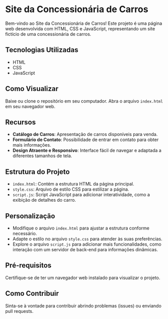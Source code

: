 # Site da Concessionária de Carros

Bem-vindo ao Site da Concessionária de Carros! Este projeto é uma página web desenvolvida com HTML, CSS e JavaScript, representando um site fictício de uma concessionária de carros.

## Tecnologias Utilizadas

- HTML
- CSS
- JavaScript

## Como Visualizar

Baixe ou clone o repositório em seu computador.
Abra o arquivo `index.html` em seu navegador web.

## Recursos

- **Catálogo de Carros**: Apresentação de carros disponíveis para venda.
- **Formulário de Contato**: Possibilidade de entrar em contato para obter mais informações.
- **Design Atraente e Responsivo**: Interface fácil de navegar e adaptada a diferentes tamanhos de tela.

## Estrutura do Projeto

- `index.html`: Contém a estrutura HTML da página principal.
- `style.css`: Arquivo de estilo CSS para estilizar a página.
- `script.js`: Script JavaScript para adicionar interatividade, como a exibição de detalhes do carro.

## Personalização

- Modifique o arquivo `index.html` para ajustar a estrutura conforme necessário.
- Adapte o estilo no arquivo `style.css` para atender às suas preferências.
- Explore o arquivo `script.js` para adicionar mais funcionalidades, como interação com um servidor de back-end para informações dinâmicas.

## Pré-requisitos

Certifique-se de ter um navegador web instalado para visualizar o projeto.

## Como Contribuir

Sinta-se à vontade para contribuir abrindo problemas (issues) ou enviando pull requests.